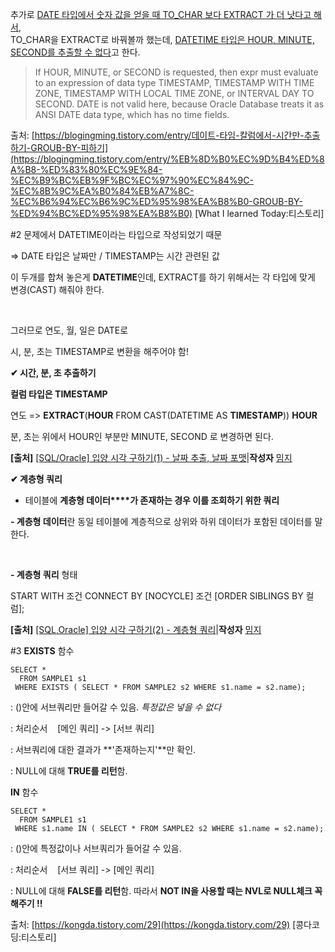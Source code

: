 추가로 [DATE 타입에서 숫자 값을 얻을 때 TO_CHAR 보다 EXTRACT 가 더 낫다고 해서](https://www.toolbox.com/tech/oracle/blogs/to-char-versus-extract-043007/),   
TO_CHAR을 EXTRACT로 바꿔볼까 했는데, [DATETIME 타입은 HOUR, MINUTE, SECOND를 추출할 수 없다](https://docs.oracle.com/cd/E11882_01/server.112/e41084/functions059.htm#SQLRF00639)고 한다.

> If HOUR, MINUTE, or SECOND is requested, then expr must evaluate to an expression of data type TIMESTAMP, TIMESTAMP WITH TIME ZONE, TIMESTAMP WITH LOCAL TIME ZONE, or INTERVAL DAY TO SECOND. DATE is not valid here, because Oracle Database treats it as ANSI DATE data type, which has no time fields.

출처: [https://blogingming.tistory.com/entry/데이트-타임-칼럼에서-시간만-추출하기-GROUB-BY-피하기](https://blogingming.tistory.com/entry/%EB%8D%B0%EC%9D%B4%ED%8A%B8-%ED%83%80%EC%9E%84-%EC%B9%BC%EB%9F%BC%EC%97%90%EC%84%9C-%EC%8B%9C%EA%B0%84%EB%A7%8C-%EC%B6%94%EC%B6%9C%ED%95%98%EA%B8%B0-GROUB-BY-%ED%94%BC%ED%95%98%EA%B8%B0) [What I learned Today:티스토리]


#2
문제에서 DATETIME이라는 타입으로 작성되었기 때문

=> DATE 타입은 날짜만 / TIMESTAMP는 시간 관련된 값

이 두개를 합쳐 놓은게 **DATETIME**인데, EXTRACT를 하기 위해서는 각 타입에 맞게 변경(CAST) 해줘야 한다.

​

그러므로 연도, 월, 일은 DATE로

시, 분, 초는 TIMESTAMP로 변환을 해주어야 함!

**✔ 시간, 분, 초 추출하기**

**컬럼 타입은 TIMESTAMP**

연도 => **EXTRACT**(**HOUR** FROM CAST(DATETIME AS **TIMESTAMP**)) **HOUR**

분, 초는 위에서 HOUR인 부분만 MINUTE, SECOND 로 변경하면 된다.

**[출처]** [[SQL/Oracle] 입양 시각 구하기(1) - 날짜 추출, 날짜 포맷](https://blog.naver.com/smj9030/222420176566)|**작성자** [밈지](https://blog.naver.com/smj9030)


**✔ 계층형 쿼리**

- 테이블에 **계층형 데이터****가 존재하는 경우 이를 조회하기 위한 쿼리**

**- 계층형 데이터**란 동일 테이블에 계층적으로 상위와 하위 데이터가 포함된 데이터를 말한다.

​

**- 계층형 쿼리** 형태

﻿START WITH 조건 CONNECT BY [NOCYCLE] 조건 [ORDER SIBLINGS BY 컬럼];﻿

**[출처]** [[SQL,Oracle] 입양 시각 구하기(2) - 계층형 쿼리](https://blog.naver.com/smj9030/222420215404)|**작성자** [밈지](https://blog.naver.com/smj9030)


#3 
**EXISTS** 함수

```
SELECT *
  FROM SAMPLE1 s1
 WHERE EXISTS ( SELECT * FROM SAMPLE2 s2 WHERE s1.name = s2.name);
```

: ()안에 서브쿼리만 들어갈 수 있음. _특정값은 넣을 수 없다_

: 처리순서    [메인 쿼리] -> [서브 쿼리]

: 서브쿼리에 대한 결과가 **'존재하는지'**만 확인.

: NULL에 대해 **TRUE를 리턴**함.

**IN** 함수

```
SELECT *
  FROM SAMPLE1 s1
 WHERE s1.name IN ( SELECT * FROM SAMPLE2 s2 WHERE s1.name = s2.name);
```

: ()안에 특정값이나 서브쿼리가 들어갈 수 있음.

: 처리순서    [서브 쿼리] -> [메인 쿼리]

: NULL에 대해 **FALSE를 리턴**함. 따라서 **NOT IN을 사용할 때는 NVL로 NULL체크 꼭 해주기 !!**

출처: [https://kongda.tistory.com/29](https://kongda.tistory.com/29) [콩다코딩:티스토리]